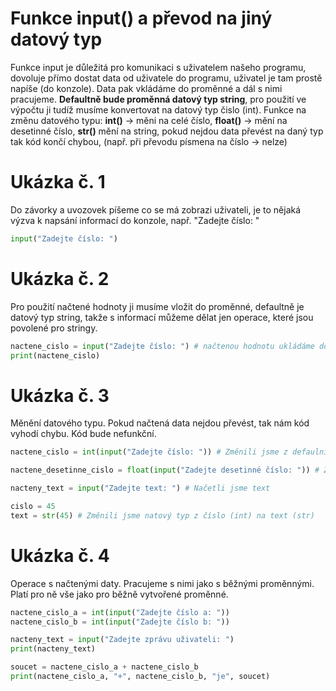 # Funkce input() a převod na jiný datový typ
Funkce input je důležitá pro komunikaci s uživatelem našeho programu, dovoluje přímo
dostat data od uživatele do programu, uživatel je tam prostě napíše (do konzole). Data pak vkládáme do
proměnné a dál s nimi pracujeme. **Defaultně bude proměnná datový typ string**, pro použití ve výpočtu ji
tudíž musíme konvertovat na datový typ čislo (int).
Funkce na změnu datového typu: **int()** -> měni na celé číslo, **float()** -> mění na desetinné číslo, 
**str()** mění na string, pokud nejdou data převést na daný typ tak kód končí chybou, (např. při převodu 
písmena na číslo -> nelze)


# Ukázka č. 1
Do závorky a uvozovek píšeme co se má zobrazi uživateli, je to nějaká výzva k napsání informací do konzole, 
např. "Zadejte číslo: " 
```python
input("Zadejte číslo: ")
```
 

# Ukázka č. 2
Pro použití načtené hodnoty ji musíme vložit do proměnné, defaultně je datový typ string, takže s 
informací můžeme dělat jen operace, které jsou povolené pro stringy.
```python
nactene_cislo = input("Zadejte číslo: ") # načtenou hodnotu ukládáme do proměnné nactene_cislo
print(nactene_cislo)
```

# Ukázka č. 3
Měnění datového typu. Pokud načtená data nejdou převést, tak nám kód vyhodí chybu. Kód bude nefunkční.
```python
nactene_cislo = int(input("Zadejte číslo: ")) # Změnili jsme z defaulního stringu na číslo (int)

nactene_desetinne_cislo = float(input("Zadejte desetinné číslo: ")) # Změnili jsme na desetinné číslo

nacteny_text = input("Zadejte text: ") # Načetli jsme text

cislo = 45
text = str(45) # Změnili jsme natový typ z číslo (int) na text (str)
```


# Ukázka č. 4
Operace s načtenými daty. Pracujeme s nimi jako s běžnými proměnnými. Platí pro ně vše jako pro běžně
vytvořené proměnné.
```python
nactene_cislo_a = int(input("Zadejte číslo a: "))
nactene_cislo_b = int(input("Zadejte číslo b: "))

nacteny_text = input("Zadejte zprávu uživateli: ")
print(nacteny_text)

soucet = nactene_cislo_a + nactene_cislo_b                  
print(nactene_cislo_a, "+", nactene_cislo_b, "je", soucet)
```
